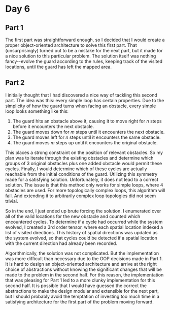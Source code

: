 # Day 6

## Part 1
The first part was straightforward enough, so I decided that I would create a proper object-oriented architecture to solve this first part. That (unsurprisingly) turned out to be a mistake for the next part, but it made for a nice solution to this particular problem. The solution itself was nothing fancy--evolve the guard according to the rules, keeping track of the visited locations, until the guard has left the mapped area.

## Part 2
I initially thought that I had discovered a nice way of tackling this second part. The idea was this: every simple loop has certain properties. Due to the simplicity of how the guard turns when facing an obstacle, every simple loop looks something like this:
  1. The guard hits an obstacle above it, causing it to move right for $n$ steps before it encounters the next obstacle.
  2. The guard moves down for $m$ steps until it encounters the next obstacle.
  3. The guard moves left for $n$ steps until it encounters the same obstacle.
  4. The guard moves $m$ steps up until it encounters the original obstacle.

This places a strong constraint on the position of relevant obstacles. So my plan was to iterate through the existing obstacles and determine which groups of 3 original obstacles plus one added obstacle would permit these cycles. Finally, I would determine which of these cycles are actually reachable from the initial conditions of the guard. Utilizing this symmetry made for a satisfying solution. Unfortunately, it does not lead to a correct solution. The issue is that this method only works for simple loops, where 4 obstacles are used. For more topologically complex loops, this algorithm will fail. And extending it to arbitrarily complex loop topologies did not seem trivial.

So in the end, I just ended up brute forcing the solution. I enumerated over all of the valid locations for the new obstacle and counted which encountered cycles. To determine if a cycle had occurred while the system evolved, I created a 3rd order tensor, where each spatial location indexed a list of visited directions. This history of spatial directions was updated as the system evolved, so that cycles could be detected if a spatial location with the current direction had already been recorded.

Algorithmically, the solution was not complicated. But the implementation was more difficult than necessary due to the OOP decisions made in Part 1. It is hard to design an object-oriented architecture and arrive at the right choice of abstractions without knowing the significant changes that will be made to the problem in the second half. For this reason, the implementation that was pleasing for Part 1 led to a more clunky implementation for this second half. It is possible that I would have guessed the correct the abstractions to make the design modular and extensible for the next part, but I should probably avoid the temptation of investing too much time in a satisfying architecture for the first part of the problem moving forward.

